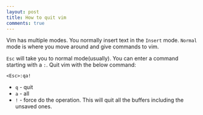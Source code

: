 ```yaml
---
layout: post
title: How to quit vim
comments: true
---
```

Vim has multiple modes. You normally insert text in the `Insert` mode. `Normal` mode is where you move around and give commands to vim.

`Esc` will take you to normal mode(usually). You can enter a command starting with a `:`. Quit vim with the below command:


```
<Esc>:qa!
```

- `q` - quit
- `a` - all
- `!` - force do the operation.
This will quit all the buffers including the unsaved ones.
